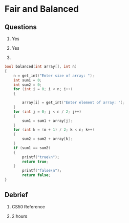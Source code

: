 # Fair and Balanced

## Questions

1. Yes

2. Yes

3.

```c
bool balanced(int array[], int n)
{
    n = get_int("Enter size of array: ");
    int sum1 = 0;
    int sum2 = 0;
    for (int i = 0; i < n; i++)
    {

        array[i] = get_int("Enter element of array: ");
    }
    for (int j = 0; j < n / 2; j++)
    {
        sum1 = sum1 + array[j];
    }
    for (int k = (n + 1) / 2; k < n; k++)
    {
        sum2 = sum2 + array[k];
    }
    if (sum1 == sum2)
    {
        printf("true\n");
        return true;
    }
        printf("false\n");
        return false;
}
```

## Debrief

1. CS50 Reference

2. 2 hours

